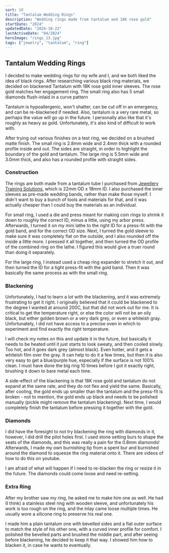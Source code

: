 ```yaml
---
sort: 10
title: "Tantalum Wedding Rings"
description: "Wedding rings made from tantalum and 18K rose gold"
startDate: "2024"
updatedDate: "2024-10-22"
lastActiveDate: "04/2024"
heroImage: "rings_13.jpg"
tags: ["jewelry", "tantalum", "ring"]
---
```


<div class="hobbySection">
    <h2>Tantalum Wedding Rings</h2>
    <p>I decided to make wedding rings for my wife and I, and we both liked the idea of black rings. After researching
        various black ring materials, we decided on blackened Tantalum with 18K rose gold inner sleeves. The rose gold
        matches her engagement ring. The small ring also has 5 small diamonds flush-inlaid in a curve pattern</p>
    <p>Tantalum is hypoallergenic, won't shatter, can be cut off in an emergency, and can be re-blackened if needed.
        Also, tantalum is a very rare metal, so perhaps the value will go up in the future. I personally also like that
        it's roughly as heavy as gold. Unfortunately, it's also kind of difficult to work with.</p>
    <p>After trying out various finishes on a test ring, we decided on a brushed matte finish. The small ring is 2.8mm
        wide and 2.4mm thick with a rounded profile inside and out. The sides are straight, in order to highlight the
        boundary of the gold and tantalum. The large ring is 5.5mm wide and 3.0mm thick, and also has a rounded profile
        with straight sides.</p>
    <h3>Construction</h3>
    <p>The rings are both made from a tantalum tube I purchased from <a target="#"
            href="https://www.jewellerytrainingsolutions.com.au/">Jewellery Training Solutions</a>, which is 22mm OD x
        18mm ID. I also purchased the inner sleeves as pre-made wedding bands, rather than make those myself. I didn't
        want to buy a bunch of tools and materials for that, and it was actually cheaper than I could buy the materials
        as an individual.</p>
    <p>For small ring, I used a die and press meant for making coin rings to shrink it down to roughly the correct ID,
        minus a little, using my arbor press. Afterwards, I turned it on my mini lathe to the right ID for a press-fit
        with the gold band, and for the correct OD size. Next, I turned the gold sleeve to make sure it was completely
        flat on the outside, and I also rounded off the inside a little more. I pressed it all together, and then turned
        the OD profile of the combined ring on the lathe. I figured this would give a truer round than doing it
        separately.</p>
    <p>For the large ring, I instead used a cheap ring expander to stretch it out, and then turned the ID for a tight
        press-fit with the gold band. Then it was basically the same process as with the small ring.</p>
    <h3>Blackening</h3>
    <p>Unfortunately, I had to learn a lot with the blackening, and it was extremely frustrating to get it right. I
        originally believed that it could be blackened to the degree I wanted at around 200C, but that did not work out
        for me. It is critical to get the temperature right, or else the color will not be an oily black, but either
        golden brown or a very dark grey, or even a whiteish gray. Unfortunately, I did not have access to a precise
        oven in which to experiment and find exactly the right temperature.</p>
    <p>I will check my notes on this and update it in the future, but
        basically it needs to be heated until it just starts to look sweaty, and then cooled slowly. Too hot, and it
        goes dark grey (almost black). Even hotter, and it gets a whiteish film over the gray. It can help to do it a
        few times, but then it is also very easy to get a blue/purple hue, especially if the surface is not 100%
        clean. I must have done the big ring 10 times before I got it exactly right, brushing it down to bare metal each
        time.</p>
    <p>A side-effect of the blackening is that 18K rose gold and tantalum do not expand at the same rate, and they do
        not flex and yield the same. Basically, after cooling, the gold ends up smaller than the tantalum and the
        press-fit is broken - not to mention, the gold ends up black and needs to be polished manually (pickle might
        remove the tantalum blackening). Next time, I would completely finish the tantalum before pressing it together
        with the gold. </p>
    <h3>Diamonds</h3>
    <p>I did have the foresight to not try blackening the ring with diamonds in it, however, I did drill the pilot holes
        first. I used stone setting burs to shape the seats of the diamonds, and this was really a pain for the 0.8mm
        diamonds! Afterwards, I made my own burnishing tip from a spent bur and burnished around the diamond to squeeze
        the ring material onto it. There are videos of how to do this on youtube.</p>
    <p>I am afraid of what will happen if I need to re-blacken the ring or resize it in the future. The diamonds could
        come loose and need re-setting.</p>
    <h3>Extra Ring</h3>
    <p>After my brother saw my ring, he asked me to make him one as well. He had (I think) a stainless steel ring with
        wooden sleeve, and unfortunately his work is too rough on the ring, and the inlay came loose multiple times. He
        usually wore a silicone ring to preserve his real one.</p>
    <p>I made him a plain tantalum one with bevelled sides and a flat outer surface to match the style of his other one,
        with a curved inner profile for
        comfort. I polished the bevelled parts and brushed the middle part, and after seeing before blackening, he
        decided to keep it that way. I showed him how to blacken
        it, in case he wants to eventually.</p>
</div>